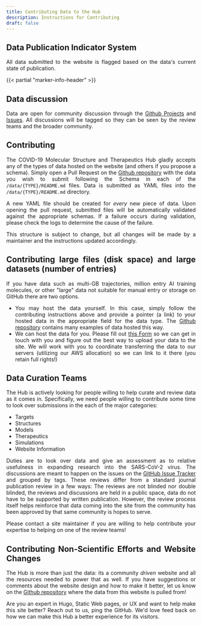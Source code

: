 ```yaml
---
title: Contributing Data to the Hub
description: Instructions for Contributing
draft: false
---
```


<div style="text-align: justify"> 

## Data Publication Indicator System

All data submitted to the website is flagged based on the data's current state of publication.

{{< partial "marker-info-header" >}}

## Data discussion
Data are open for community discussion through the [Github Projects](https://github.com/MolSSI/covid/projects) 
and [Issues](https://github.com/MolSSI/covid/issues"). All discussions will be tagged so they can be seen by the 
review teams and the broader community. 

## Contributing

The COVID-19 Molecular Structure and Therapeutics Hub gladly accepts any of the types of data hosted on the website 
(and others if you propose a schema). Simply open a Pull Request on the [Github repository](https://github.com/MolSSI/covid) 
with the data you wish to submit  following the Schema in each of the `/data/{TYPE}/README.md` files.
Data is submitted as YAML files into the `/data/{TYPE}/README.md` directory.

A new YAML file should be created for *every* new piece of data.
Upon opening the pull request, submitted files will be automatically validated against the appropriate schemas. If a 
failure occurs during validation, please check the logs to determine the cause of the failure.

This structure is subject to change, but all changes will be made by a maintainer and the instructions 
updated accordingly.

## Contributing large files (disk space) and large datasets (number of entries)

If you have data such as multi-GB trajectories, million entry AI training molecules, or other "large" 
data not suitable for manual entry or storage on GitHub there are two options.
* You may host the data yourself. In this case, simply follow the contributing instructions above and provide a pointer (a link) to your hosted data in the appropriate field for the data type. The [Github repository](https://github.com/MolSSI/covid) contains many examples of data hosted this way.
* We can host the data for you. Please fill out [this Form](https://docs.google.com/forms/d/e/1FAIpQLSf1gtN4yts8D9QfQlnZUWpjHvs86Zgz3AJHmTug-ehpYYiGPA/viewform?usp=sf_link) so we can get in touch with you and figure out the best way to upload your data to the site. We will work with you to coordinate transferring the data to our servers (utilizing our AWS allocation) so we can link to it there (you retain full rights!)

## Data Curation Teams

The Hub is actively looking for people willing to help curate and review data as it comes in. Specifically, 
we need people willing to contribute some time to look over submissions in the each of the major categories:
* Targets
* Structures
* Models
* Therapeutics
* Simulations
* Website Information

Duties are to look over data and give an assessment as to relative usefulness in expanding research into the 
SARS-CoV-2 virus. The discussions are meant to happen on the issues on the 
[GitHub Issue Tracker](https://github.com/MolSSI/covid/issues) and grouped by tags. 
These reviews differ from a standard journal publication review in a few ways: The reviews are not 
blinded nor double blinded, the reviews and discussions are held in a public space, data do not have to 
be supported by written publication. However, the review process itself helps reinforce that data coming 
into the site from the community has been approved by that same community is hopes to serve.

Please contact a site maintainer if you are willing to help contribute your expertise to helping on one of the 
review teams!<!--[teams](/teams)!-->

## Contributing Non-Scientific Efforts and Website Changes

The Hub is more than just the data: its a community *driven* website and all the resources needed to power that 
as well. If you have suggestions or comments about the website design and how to make it better, let us know 
on the [Github repository](https://github.com/MolSSI/) where the data from this website is pulled from!

Are you an expert in Hugo, Static Web pages, or UX and want to help make this site better? Reach out to us, ping the 
GitHub. We'd love feed back on how we can make this Hub a better experience for its visitors.
